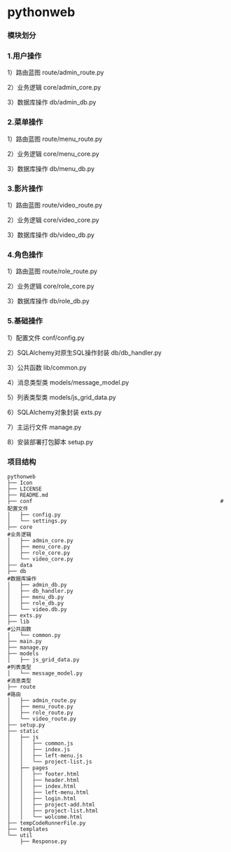 # pythonweb

### 模块划分

### 1.用户操作

 1）路由蓝图      route/admin_route.py

 2）业务逻辑      core/admin_core.py

 3）数据库操作  db/admin_db.py

### 2.菜单操作

 1）路由蓝图      route/menu_route.py

 2）业务逻辑      core/menu_core.py

 3）数据库操作  db/menu_db.py

### 3.影片操作

 1）路由蓝图      route/video_route.py

 2）业务逻辑      core/video_core.py

 3）数据库操作  db/video_db.py

### 4.角色操作

 1）路由蓝图      route/role_route.py

 2）业务逻辑      core/role_core.py

 3）数据库操作  db/role_db.py

### 5.基础操作

1）配置文件												conf/config.py

2）SQLAlchemy对原生SQL操作封装	   db/db_handler.py

3）公共函数												lib/common.py

4）消息类型类											models/message_model.py

5）列表类型类											models/js_grid_data.py

6）SQLAlchemy对象封装                          exts.py

7）主运行文件											manage.py

8）安装部署打包脚本								setup.py

### 项目结构

```
pythonweb
├── Icon
├── LICENSE
├── README.md
├── conf                                                            #配置文件
│   ├── config.py
│   └── settings.py
├── core																														#业务逻辑
│   ├── admin_core.py
│   ├── menu_core.py
│   ├── role_core.py
│   └── video_core.py
├── data
├── db																															#数据库操作
│   ├── admin_db.py
│   ├── db_handler.py
│   ├── menu_db.py
│   ├── role_db.py
│   └── video.db.py
├── exts.py													
├── lib																															#公共函数
│   └── common.py
├── main.py
├── manage.py
├── models																													
│   ├── js_grid_data.py																							#列表类型
│   └── message_model.py																						#消息类型
├── route																														#路由
│   ├── admin_route.py
│   ├── menu_route.py
│   ├── role_route.py
│   └── video_route.py
├── setup.py
├── static
│   ├── js
│   │   ├── common.js
│   │   ├── index.js
│   │   ├── left-menu.js
│   │   └── project-list.js
│   ├── pages
│   │   ├── footer.html
│   │   ├── header.html
│   │   ├── index.html
│   │   ├── left-menu.html
│   │   ├── login.html
│   │   ├── project-add.html
│   │   ├── project-list.html
│   │   └── wolcome.html
├── tempCodeRunnerFile.py
├── templates
└── util
    ├── Response.py
```

